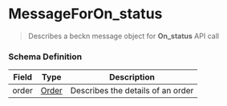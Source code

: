 MessageForOn_status
=======

>Describes a beckn message object for **On_status** API call

### Schema Definition


|**Field**|**Type**|**Description**|
|---------|--------|---------------|
|order|  [Order](/Core/01_Transaction%20Layer%20Specification/Latest/Schema%20Reference/order) |	Describes the details of an order